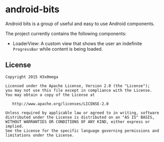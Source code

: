 # android-bits
Android bits is a group of useful and easy to use Android components.

The project currently contains the following components:
* LoaderView: A custom view that shows the user an indefinite ```ProgressBar``` while content is being loaded.


License
-------

    Copyright 2015 H3x0mega

    Licensed under the Apache License, Version 2.0 (the "License");
    you may not use this file except in compliance with the License.
    You may obtain a copy of the License at

       http://www.apache.org/licenses/LICENSE-2.0

    Unless required by applicable law or agreed to in writing, software
    distributed under the License is distributed on an "AS IS" BASIS,
    WITHOUT WARRANTIES OR CONDITIONS OF ANY KIND, either express or implied.
    See the License for the specific language governing permissions and
    limitations under the License.
